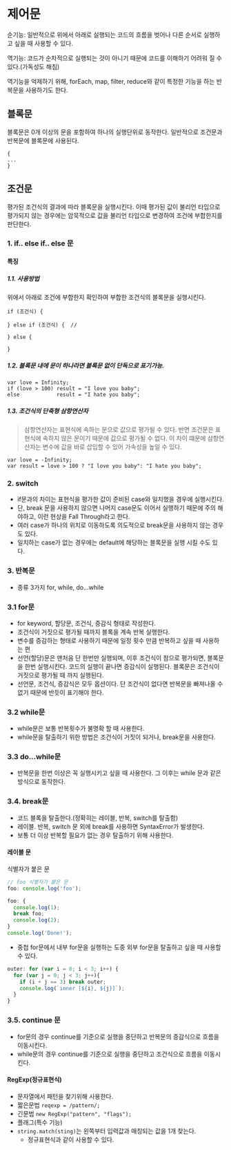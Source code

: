 # 제어문

순기능: 일반적으로 위에서 아래로 실행되는 코드의 흐름을 벗어나 다른 순서로 실행하고 싶을 때 사용할 수 있다.

역기능: 코드가 순차적으로 실행되는 것이 아니기 때문에 코드를 이해하기 어려워 질 수 있다.(가독성도 해침)

역기능을 억제하기 위해, forEach, map, filter, reduce와 같이 특정한 기능을 하는 반복문을 사용하기도 한다.

## 블록문
블록문은 0개 이상의 문을 포함하여 하나의 실행단위로 동작한다. 일반적으로 조건문과 반복문에 블록문에 사용된다. 

```
{
...
}
```

## 조건문
평가된 조건식의 결과에 따라 블록문을 실행시킨다. 이때 평가된 값이 불리언 타입으로 평가되지 않는 경우에는 암묵적으로 값을 불리언 타입으로 변경하여 조건에 부합한지를 판단한다.

### 1. if.. else if.. else 문
#### 특징

##### 1.1. 사용방법
위에서 아래로 조건에 부합한지 확인하여 부합한 조건식의 블록문을 실행시킨다.
```
if (조건식) {

} else if (조건식) {  //

} else {

}
```

##### 1.2. 블록문 내에 문이 하나라면 블록문 없이 단독으로 표기가능.
```
var love = Infinity;
if (love > 100) result = "I love you baby";
else            result = "I hate you baby";
```

##### 1.3. 조건식의 단축형 삼항연산자
> 삼항연산자는 표현식에 속하는 문으로 값으로 평가될 수 있다. 반면 조건문은 표현식에 속하지 않은 문이기 때문에 값으로 평가될 수 없다. 이 차이 떄문에 삼항연산자는 변수에 값을 바로 삽입할 수 있어 가속성을 높일 수 있다.
```
var love = -Infinity;
var result = love > 100 ? "I love you baby": "I hate you baby";
```

### 2. switch
- if문과의 차이는 표현식을 평가한 값이 준비된 case와 일치했을 경우에 실행시킨다.
- 단, break 문을 사용하지 않으면 나머지 case문도 이어서 실행하기 때문에 주의 해야하고, 이런 현상을 Fall Through라고 한다.
- 여러 case가 하나의 위치로 이동하도록 의도적으로 break문을 사용하지 않는 경우도 있다.
- 일치하는 case가 없는 경우에는 default에 해당하는 블록문을 실행 시킬 수도 있다.

### 3. 반복문

- 종류 3가지 for, while, do...while

### 3.1 for문
- for keyword, 할당문, 조건식, 증감식 형태로 작성한다.
- 조건식이 거짓으로 평가될 때까지 블록을 계속 반복 실행한다.
- 변수를 증감하는 형태로 사용하기 때문에 일정 횟수 만큼 반복하고 싶을 때 사용하는 편
- 선언(할당)문은 맨처음 단 한번만 실행되며, 이후 조건식이 참으로 평가되면, 블록문을 한번 실행시킨다. 코드의 실행이 끝나면 증감식이 실행된다. 블록문은 조건식이 거짓으로 평가될 때 까지 실행된다.
- 선언문, 조건식, 증감식은 모두 옵션이다. 단 조건식이 없다면 반복문을 빠져나올 수 없기 때문에 반듯이 표기해야 한다.

### 3.2 while문

- while문은 보통 반복횟수가 불명확 할 때 사용한다.
- while문을 탈출하기 위한 방법은 조건식이 거짓이 되거나, break문을 사용한다.

### 3.3 do...while문
- 반복문을 한번 이상은 꼭 실행시키고 싶을 때 사용한다. 그 이후는 while 문과 같은 방식으로 동작한다.

### 3.4. break문

- 코드 블록을 탈출한다.(정확히는 레이블, 반복, switch를 탈출함)
- 레이블. 반복, switch 문 외에 break를 사용하면 SyntaxError가 발생한다.
- 보통 더 이상 반복할 필요가 없는 경우 탈출하기 위해 사용한다.

#### 레이블 문
식별자가 붙은 문
```js
// foo 식별자가 붙은 문
foo: console.log('foo');

foo: {
  console.log(1);
  break foo;
  console.log(2);
}
console.log('Done!');
```

- 중첩 for문에서 내부 for문을 실행하는 도중 외부 for문을 탈출하고 싶을 때 사용할 수 있다.
```js
outer: for (var i = 0; i < 3; i++) {
  for (var j = 0; j < 3; j++){
    if (i + j == 3) break outer;
    console.log(`inner [${i}, ${j}]`);
  }
}
```

### 3.5. continue 문
- for문의 경우 continue를 기준으로 실행을 중단하고 반복문의 증감식으로 흐름을 이동시킨다.
- while문의 경우 continue를 기준으로 실행을 중단하고 조건식으로 흐름을 이동시킨다.

#### RegExp(정규표현식)
- 문자열에서 패턴을 찾기위해 사용한다.
- 짧은문법 `reqexp = /pattern/;`
- 긴문법 `new RegExp("pattern", "flags");`
- 플래그(특수 기능)
- `string.match(sting)`는 왼쪽부터 입력값과 매칭되는 값을 1개 찾는다.
  - 정규표현식과 같이 사용할 수 있다.

```

```